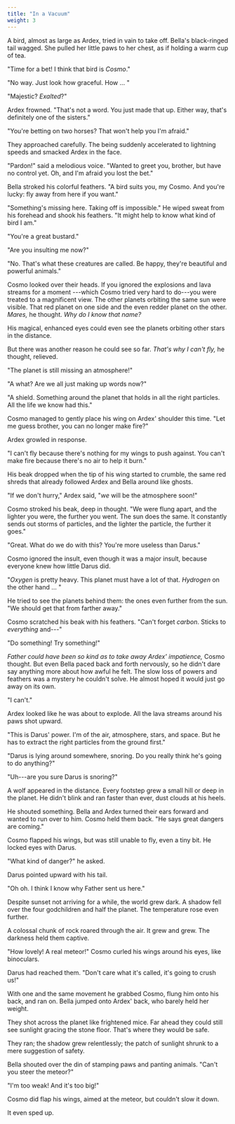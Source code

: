 ```yaml
---
title: "In a Vacuum"
weight: 3
---
```


A bird, almost as large as Ardex, tried in vain to take off. Bella's black-ringed tail wagged. She pulled her little paws to her chest, as if holding a warm cup of tea.

"Time for a bet! I think that bird is _Cosmo_."

"No way. Just look how graceful. How ... "

"Majestic? _Exalted_?"

Ardex frowned. "That's not a word. You just made that up. Either way, that's definitely one of the sisters."

"You're betting on two horses? That won't help you I'm afraid."

They approached carefully. The being suddenly accelerated to lightning speeds and smacked Ardex in the face.

"Pardon!" said a melodious voice. "Wanted to greet you, brother, but have no control yet. Oh, and I'm afraid you lost the bet."

Bella stroked his colorful feathers. "A bird suits you, my Cosmo. And you're lucky: fly away from here if you want."

"Something's missing here. Taking off is impossible." He wiped sweat from his forehead and shook his feathers. "It might help to know what kind of bird I am."

"You're a great bustard."

"Are you insulting me now?"

"No. That's what these creatures are called. Be happy, they're beautiful and powerful animals."

Cosmo looked over their heads. If you ignored the explosions and lava streams for a moment ---which Cosmo tried very hard to do---you were treated to a magnificent view. The other planets orbiting the same sun were visible. That red planet on one side and the even redder planet on the other. _Mares,_ he thought. _Why do I know that name?_ 

His magical, enhanced eyes could even see the planets orbiting other stars in the distance.

But there was another reason he could see so far. _That's why I can't fly,_ he thought, relieved.

"The planet is still missing an atmosphere!"

"A what? Are we all just making up words now?"

"A shield. Something around the planet that holds in all the right particles. All the life we know had this."

Cosmo managed to gently place his wing on Ardex' shoulder this time. "Let me guess brother, you can no longer make fire?" 

Ardex growled in response.

"I can't fly because there's nothing for my wings to push against. You can't make fire because there's no air to help it burn."

His beak dropped when the tip of his wing started to crumble, the same red shreds that already followed Ardex and Bella around like ghosts.

"If we don't hurry," Ardex said, "_we_ will be the atmosphere soon!"

Cosmo stroked his beak, deep in thought. "We were flung apart, and the lighter you were, the further you went. The sun does the same. It constantly sends out storms of particles, and the lighter the particle, the further it goes."

"Great. What do we do with this? You're more useless than Darus."

Cosmo ignored the insult, even though it was a major insult, because everyone knew how little Darus did. 

"_Oxygen_ is pretty heavy. This planet must have a lot of that. _Hydrogen_ on the other hand ... "

He tried to see the planets behind them: the ones even further from the sun. "We should get that from farther away."

Cosmo scratched his beak with his feathers. "Can't forget _carbon_. Sticks to _everything_ and---"

"Do something! Try something!"

_Father could have been so kind as to take away Ardex' impatience,_ Cosmo thought. But even Bella paced back and forth nervously, so he didn't dare say anything more about how awful he felt. The slow loss of powers and feathers was a mystery he couldn't solve. He almost hoped it would just go away on its own.

"I can't."

Ardex looked like he was about to explode. All the lava streams around his paws shot upward.

"This is Darus' power. I'm of the air, atmosphere, stars, and space. But he has to extract the right particles from the ground first."

"Darus is lying around somewhere, snoring. Do you really think he's going to do anything?"

"Uh---are you sure Darus is snoring?"

A wolf appeared in the distance. Every footstep grew a small hill or deep in the planet. He didn't blink and ran faster than ever, dust clouds at his heels.

He shouted something. Bella and Ardex turned their ears forward and wanted to run over to him. Cosmo held them back. "He says great dangers are coming."

Cosmo flapped his wings, but was still unable to fly, even a tiny bit. He locked eyes with Darus.

"What kind of danger?" he asked.

Darus pointed upward with his tail.

"Oh oh. I think I know why Father sent us here."

Despite sunset not arriving for a while, the world grew dark. A shadow fell over the four godchildren and half the planet. The temperature rose even further.

A colossal chunk of rock roared through the air. It grew and grew. The darkness held them captive.

"How lovely! A real meteor!" Cosmo curled his wings around his eyes, like binoculars.

Darus had reached them. "Don't care what it's called, it's going to crush us!"

With one and the same movement he grabbed Cosmo, flung him onto his back, and ran on. Bella jumped onto Ardex' back, who barely held her weight.

They shot across the planet like frightened mice. Far ahead they could still see sunlight gracing the stone floor. That's where they would be safe. 

They ran; the shadow grew relentlessly; the patch of sunlight shrunk to a mere suggestion of safety.

Bella shouted over the din of stamping paws and panting animals. "Can't you steer the meteor?" 

"I'm too weak! And it's too big!" 

Cosmo did flap his wings, aimed at the meteor, but couldn't slow it down.

It even sped up.